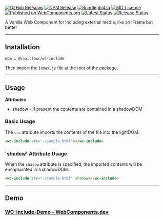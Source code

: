 [![GitHub Releases](https://badgen.net/github/tag/vanillawc/wc-include)](https://github.com/vanillawc/wc-include/releases)
[![NPM Release](https://badgen.net/npm/v/@vanillawc/wc-include)](https://www.npmjs.com/package/@vanillawc/wc-include)
[![Bundlephobia](https://badgen.net/bundlephobia/minzip/@vanillawc/wc-include)](https://bundlephobia.com/result?p=@vanillawc/wc-include)
[![MIT License](https://badgen.net/github/license/vanillawc/wc-include)](https://raw.githubusercontent.com/vanillawc/wc-include/master/LICENSE)
[![Published on WebComponents.org](https://img.shields.io/badge/webcomponents.org-published-blue.svg)](https://www.webcomponents.org/element/vanillawc/wc-include)
[![Latest Status](https://github.com/vanillawc/wc-include/workflows/Latest/badge.svg)](https://github.com/vanillawc/wc-include/actions)
[![Release Status](https://github.com/vanillawc/wc-include/workflows/Release/badge.svg)](https://github.com/vanillawc/wc-include/actions)

A Vanilla Web Component for including external media, like an iFrame but better

-----

## Installation

```sh
npm i @vanillawc/wc-include
```

Then import the `index.js` file at the root of the package.

-----

## Usage

**Attributes**

- shadow - if present the contents are contained in a shadowDOM

### Basic Usage

The `src` attribute imports the contents of the file into the lightDOM.

```html
<wc-include src="./sample.html"></wc-include>
```

### 'shadow' Attribute Usage

When the `shadow` attribute is specified, the imported contents will be encapsulated in a shadowDOM.

```html
<wc-include src="./sample.html" shadow></wc-include>
```

-----

## Demo

### [WC-Include-Demo - WebComponents.dev](https://webcomponents.dev/edit/zNPKE4KD6k8Lz8wVfHne?sv=1&pm=1)
